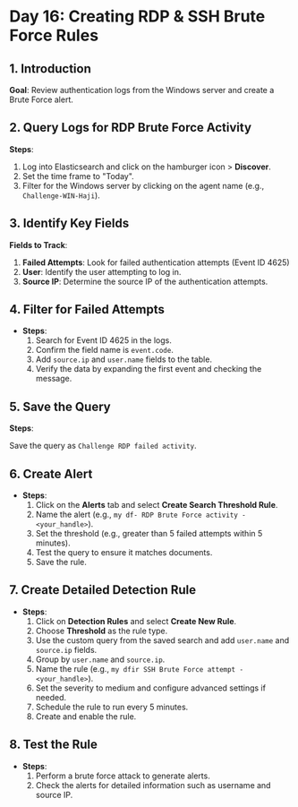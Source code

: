 # Day 16: Creating RDP & SSH Brute Force Rules
## 1. Introduction

**Goal**: Review authentication logs from the Windows server and create a Brute Force alert.

## 2. Query Logs for RDP Brute Force Activity

**Steps**:

1. Log into Elasticsearch and click on the hamburger icon > **Discover**.
2. Set the time frame to "Today".
3. Filter for the Windows server by clicking on the agent name (e.g., `Challenge-WIN-Haji`).

## 3. Identify Key Fields

**Fields to Track**:

1. **Failed Attempts**: Look for failed authentication attempts (Event ID 4625)
2. **User**: Identify the user attempting to log in.
3. **Source IP**: Determine the source IP of the authentication attempts.

## 4. Filter for Failed Attempts

- **Steps**:
    1. Search for Event ID 4625 in the logs.
    2. Confirm the field name is `event.code`.
    3. Add `source.ip` and `user.name` fields to the table.
    4. Verify the data by expanding the first event and checking the message.

## 5. Save the Query

**Steps**:

Save the query as `Challenge RDP failed activity`.

## 6. Create Alert

- **Steps**:
    1. Click on the **Alerts** tab and select **Create Search Threshold Rule**.
    2. Name the alert (e.g., `my df- RDP Brute Force activity - <your_handle>`).
    3. Set the threshold (e.g., greater than 5 failed attempts within 5 minutes).
    4. Test the query to ensure it matches documents.
    5. Save the rule.

## 7. Create Detailed Detection Rule

- **Steps**:
    1. Click on **Detection Rules** and select **Create New Rule**.
    2. Choose **Threshold** as the rule type.
    3. Use the custom query from the saved search and add `user.name` and `source.ip` fields.
    4. Group by `user.name` and `source.ip`.
    5. Name the rule (e.g., `my dfir SSH Brute Force attempt - <your_handle>`).
    6. Set the severity to medium and configure advanced settings if needed.
    7. Schedule the rule to run every 5 minutes.
    8. Create and enable the rule.

## 8. Test the Rule

- **Steps**:
    1. Perform a brute force attack to generate alerts.
    2. Check the alerts for detailed information such as username and source IP.